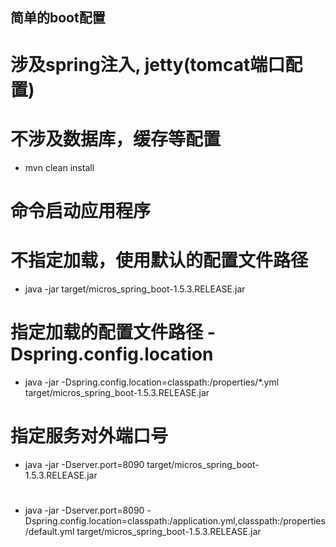 ## 简单的boot配置
# 涉及spring注入, jetty(tomcat端口配置)
# 不涉及数据库，缓存等配置
* mvn clean install

# 命令启动应用程序
#  不指定加载，使用默认的配置文件路径
* java -jar target/micros_spring_boot-1.5.3.RELEASE.jar

#  指定加载的配置文件路径 -Dspring.config.location
* java -jar -Dspring.config.location=classpath:/properties/*.yml target/micros_spring_boot-1.5.3.RELEASE.jar
# 指定服务对外端口号
* java -jar -Dserver.port=8090 target/micros_spring_boot-1.5.3.RELEASE.jar
# 
* java -jar -Dserver.port=8090 -Dspring.config.location=classpath:/application.yml,classpath:/properties/default.yml target/micros_spring_boot-1.5.3.RELEASE.jar